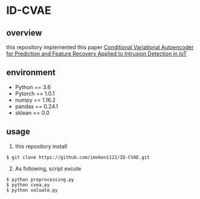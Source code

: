 # ID-CVAE
## overview
this repository implemented this paper [Conditional Variational Autoencoder for Prediction and Feature Recovery Applied to Intrusion Detection in IoT](https://www.researchgate.net/publication/319337989_Conditional_Variational_Autoencoder_for_Prediction_and_Feature_Recovery_Applied_to_Intrusion_Detection_in_IoT) 

## environment
- Python == 3.6
- Pytorch == 1.0.1
- numpy == 1.16.2  
- pandas == 0.24.1    
- sklean == 0.0


## usage

1. this repository install
```
$ git clone https://github.com/imoken1122/ID-CVAE.git
```
2. As following, script excute
```
$ python preprocessing.py
$ python cvea.py
$ python valuate.py
``` 
